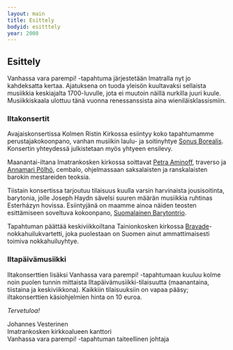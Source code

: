 ```yaml
---
layout: main
title: Esittely
bodyid: esitttely
year: 2008
---
```

## Esittely

Vanhassa vara parempi! -tapahtuma järjestetään Imatralla nyt jo
kahdeksatta kertaa. Ajatuksena on tuoda yleisön kuultavaksi sellaista
musiikkia keskiajalta 1700-luvulle, jota ei muutoin näillä nurkilla
juuri kuule. Musiikkiskaala ulottuu tänä vuonna renessanssista aina
wieniläisklassismiin.

### Iltakonsertit

Avajaiskonsertissa Kolmen Ristin Kirkossa esiintyy koko
tapahtumamme perustajakokoonpano, vanhan musiikin laulu- ja
soitinyhtye [Sonus Borealis](../esiintyjat/sonus-borealis/).
Konsertin yhteydessä julkistetaan myös yhtyeen ensilevy.

Maanantai-iltana Imatrankosken kirkossa soittavat [Petra Aminoff](../esiintyjat/petra-aminoff/), traverso 
ja [Annamari Pölhö](../esiintyjat/annamari-polho/), cembalo, 
ohjelmassaan saksalaisten ja ranskalaisten barokin mestareiden
teoksia.

Tiistain konsertissa tarjoutuu tilaisuus kuulla varsin harvinaista
jousisoitinta, barytonia, jolle Joseph Haydn sävelsi suuren määrän
musiikkia ruhtinas Esterházyn hovissa. Esiintyjänä on maamme ainoa
näiden teosten esittämiseen soveltuva kokoonpano, [Suomalainen Barytontrio](../esiintyjat/suomalainen-barytontrio/). 

Tapahtuman päättää keskiviikkoiltana Tainionkosken kirkossa [Bravade](../esiintyjat/bravade)-nokkahuilukvartetti, joka
puolestaan on Suomen ainut ammattimaisesti toimiva nokkahuiluyhtye.

### Iltapäivämusiikki

Iltakonserttien lisäksi Vanhassa vara parempi! -tapahtumaan kuuluu
kolme noin puolen tunnin mittaista Iltapäivämusiikki-tilaisuutta
(maanantaina, tiistaina ja keskiviikkona). Kaikkiin tilaisuuksiin on
vapaa pääsy; iltakonserttien käsiohjelmien hinta on 10 euroa.


*Tervetuloa!*


Johannes Vesterinen<br>
Imatrankosken kirkkoalueen kanttori<br>
Vanhassa vara parempi! -tapahtuman taiteellinen johtaja